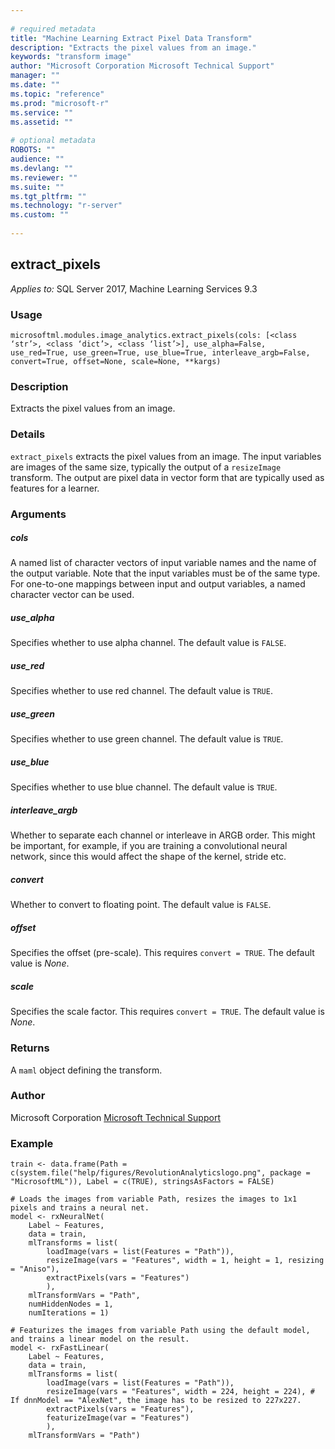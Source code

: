 ```yaml
--- 
 
# required metadata 
title: "Machine Learning Extract Pixel Data Transform" 
description: "Extracts the pixel values from an image." 
keywords: "transform image" 
author: "Microsoft Corporation Microsoft Technical Support" 
manager: "" 
ms.date: "" 
ms.topic: "reference" 
ms.prod: "microsoft-r" 
ms.service: "" 
ms.assetid: "" 
 
# optional metadata 
ROBOTS: "" 
audience: "" 
ms.devlang: "" 
ms.reviewer: "" 
ms.suite: "" 
ms.tgt_pltfrm: "" 
ms.technology: "r-server" 
ms.custom: "" 
 
---
```


## extract_pixels


*Applies to:* SQL Server 2017, Machine Learning Services 9.3


### Usage



```
microsoftml.modules.image_analytics.extract_pixels(cols: [<class ‘str’>, <class ‘dict’>, <class ‘list’>], use_alpha=False, use_red=True, use_green=True, use_blue=True, interleave_argb=False, convert=True, offset=None, scale=None, **kargs)
```




### Description

Extracts the pixel values from an image.


### Details

``extract_pixels`` extracts the pixel values from an image. The input variables
are images of the same size, typically the output of a ``resizeImage`` transform. The
output are pixel data in vector form that are typically used as features for a learner.


### Arguments


##### cols

A named list of character vectors of input variable names and
the name of the output variable. Note that the input variables must
be of the same type. For one-to-one mappings between input and output
variables, a named character vector can be used.


##### use_alpha

Specifies whether to use alpha channel. The default value is ``FALSE``.


##### use_red

Specifies whether to use red channel. The default value is ``TRUE``.


##### use_green

Specifies whether to use green channel. The default value is ``TRUE``.


##### use_blue

Specifies whether to use blue channel. The default value is ``TRUE``.


##### interleave_argb

Whether to separate each channel or
interleave in ARGB order. This might be important, for example, if you are training
a convolutional neural network, since this would affect the shape of the kernel, stride etc.


##### convert

Whether to convert to floating point. The default value is ``FALSE``.


##### offset

Specifies the offset (pre-scale). This requires ``convert = TRUE``.
The default value is *None*.


##### scale

Specifies the scale factor. This requires ``convert = TRUE``.
The default value is *None*.


### Returns

A ``maml`` object defining the transform.


### Author

Microsoft Corporation [Microsoft Technical Support](https://go.microsoft.com/fwlink/?LinkID=698556&clcid=0x409.md)


### Example



```
train <- data.frame(Path = c(system.file("help/figures/RevolutionAnalyticslogo.png", package = "MicrosoftML")), Label = c(TRUE), stringsAsFactors = FALSE)

# Loads the images from variable Path, resizes the images to 1x1 pixels and trains a neural net.
model <- rxNeuralNet(
    Label ~ Features,
    data = train,
    mlTransforms = list(
        loadImage(vars = list(Features = "Path")),
        resizeImage(vars = "Features", width = 1, height = 1, resizing = "Aniso"),
        extractPixels(vars = "Features")
        ),
    mlTransformVars = "Path",
    numHiddenNodes = 1,
    numIterations = 1)

# Featurizes the images from variable Path using the default model, and trains a linear model on the result.
model <- rxFastLinear(
    Label ~ Features,
    data = train,
    mlTransforms = list(
        loadImage(vars = list(Features = "Path")),
        resizeImage(vars = "Features", width = 224, height = 224), # If dnnModel == "AlexNet", the image has to be resized to 227x227.
        extractPixels(vars = "Features"),
        featurizeImage(var = "Features")
        ),
    mlTransformVars = "Path")
```

